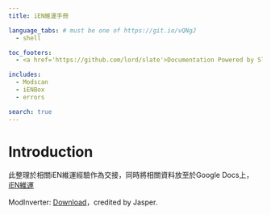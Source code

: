```yaml
---
title: iEN維運手冊

language_tabs: # must be one of https://git.io/vQNgJ
  - shell

toc_footers:
  - <a href='https://github.com/lord/slate'>Documentation Powered by Slate</a>

includes:
  - Modscan
  - iENBox
  - errors

search: true
---
```


# Introduction

此整理於相關iEN維運經驗作為交接，同時將相關資料放至於Google Docs上，[iEN維運](http://bit.ly/2UG73Qb "iEN維運")

ModInverter: [Download](http://bit.ly/2C4Gc8Q "ModInverter")，credited by Jasper.



